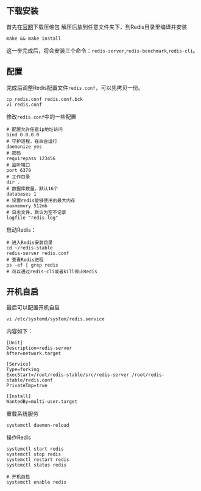 ## 下载安装
首先在[官网](https://redis.io/download/)下载压缩包
解压后放到任意文件夹下，到Redis目录里编译并安装
```shell
make && make install
```
这一步完成后，将会安装三个命令：`redis-server`,`redis-benchmark`,`redis-cli`。

## 配置
完成后调整Redis配置文件`redis.conf`，可以先拷贝一份。
```shell
cp redis.conf redis.conf.bck
vi redis.conf
```
修改`redis.conf`中的一些配置
```properties
# 配置允许任意ip地址访问
bind 0.0.0.0
# 守护进程，在后台运行
daemonize yes
# 密码
requirepass 123456
# 监听端口
port 6379
# 工作目录
dir .
# 数据库数量，默认16个
databases 1
# 设置redis能够使用的最大内存
maxmemory 512mb
# 日志文件，默认为空不记录
logfile "redis.log"
```
启动Redis：
```shell
# 进入Redis安装目录
cd ~/redis-stable
redis-server redis.conf
# 查看Redis进程
ps -ef | grep redis
# 可以通过redis-cli或者kill停止Redis
```

## 开机自启
最后可以配置开机自启
```Shell
vi /etc/systemd/system/redis.service
```
内容如下：
```text
[Unit]
Description=redis-server
After=network.target

[Service]
Type=forking
ExecStart=/root/redis-stable/src/redis-server /root/redis-stable/redis.conf
PrivateTmp=true

[Install]
WantedBy=multi-user.target
```
重载系统服务
```shell
systemctl daemon-reload
```
操作Redis
```Shell
systemctl start redis
systemctl stop redis
systemctl restart redis
systemctl status redis

# 开机自启
systemctl enable redis
```